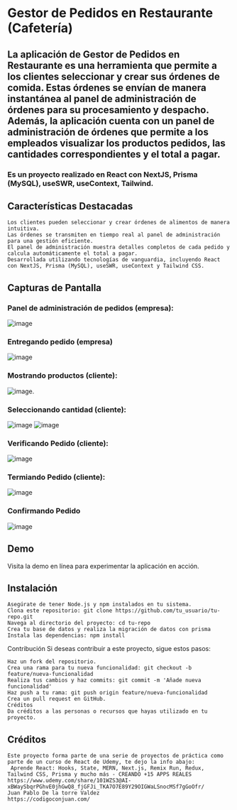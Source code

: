 # Gestor de Pedidos en Restaurante (Cafetería)
## La aplicación de Gestor de Pedidos en Restaurante es una herramienta que permite a los clientes seleccionar y crear sus órdenes de comida. Estas órdenes se envían de manera instantánea al panel de administración de órdenes para su procesamiento y despacho. Además, la aplicación cuenta con un panel de administración de órdenes que permite a los empleados visualizar los productos pedidos, las cantidades correspondientes y el total a pagar.
### Es un proyecto realizado en React con NextJS, Prisma (MySQL), useSWR, useContext, Tailwind. 

## Características Destacadas
    Los clientes pueden seleccionar y crear órdenes de alimentos de manera intuitiva.
    Las órdenes se transmiten en tiempo real al panel de administración para una gestión eficiente.
    El panel de administración muestra detalles completos de cada pedido y calcula automáticamente el total a pagar.
    Desarrollada utilizando tecnologías de vanguardia, incluyendo React con NextJS, Prisma (MySQL), useSWR, useContext y Tailwind CSS.
## Capturas de Pantalla
### Panel de administración de pedidos (empresa):
 ![image](https://github.com/omarasael1980/quioscoCafeteria/assets/51717542/83a0e242-f101-476a-9892-dc847ef6d6b8)
### Entregando pedido (empresa)
![image](https://github.com/omarasael1980/quioscoCafeteria/assets/51717542/b4dd7e1c-1dc3-46da-a505-3e28fa2548e0)
### Mostrando productos (cliente):
![image](https://github.com/omarasael1980/quioscoCafeteria/assets/51717542/71b9b7f6-c27f-4996-9c7f-c861b746ed84).
### Seleccionando cantidad (cliente):
![image](https://github.com/omarasael1980/quioscoCafeteria/assets/51717542/8cd384d0-d7fb-4764-8a2d-f5136900f77b)
![image](https://github.com/omarasael1980/quioscoCafeteria/assets/51717542/3f7219a7-b7e4-41f3-8dda-40c540ea9c7d)
### Verificando Pedido (cliente):
![image](https://github.com/omarasael1980/quioscoCafeteria/assets/51717542/fbd41c66-2aa8-43ca-bbc0-5f8ac17e0f0a)
### Termiando Pedido (cliente):
![image](https://github.com/omarasael1980/quioscoCafeteria/assets/51717542/41b6e561-465c-4cbf-aa08-b938cfc29278)
### Confirmando Pedido 
![image](https://github.com/omarasael1980/quioscoCafeteria/assets/51717542/a3ac9e69-cc24-4883-a8b0-b2f27ea688f5)





## Demo
Visita la demo en línea para experimentar la aplicación en acción.

## Instalación
 
    Asegúrate de tener Node.js y npm instalados en tu sistema.
    Clona este repositorio: git clone https://github.com/tu_usuario/tu-repo.git
    Navega al directorio del proyecto: cd tu-repo
    Crea tu base de datos y realiza la migración de datos con prisma
    Instala las dependencias: npm install

Contribución
Si deseas contribuir a este proyecto, sigue estos pasos:

    Haz un fork del repositorio.
    Crea una rama para tu nueva funcionalidad: git checkout -b feature/nueva-funcionalidad
    Realiza tus cambios y haz commits: git commit -m 'Añade nueva funcionalidad'
    Haz push a tu rama: git push origin feature/nueva-funcionalidad
    Crea un pull request en GitHub.
    Créditos
    Da créditos a las personas o recursos que hayas utilizado en tu proyecto.

 
## Créditos
    Este proyecto forma parte de una serie de proyectos de práctica como parte de un curso de React de Udemy, te dejo la info abajo:
     Aprende React: Hooks, State, MERN, Next.js, Remix Run, Redux, Tailwind CSS, Prisma y mucho más - CREANDO +15 APPS REALES
    https://www.udemy.com/share/101WZS3@AI-xBWaySbqrPGhvE0jhGwQ8_fjGFJi_TKA7O7E89Y29OIGWaLSnocMSf7gGoOfr/
    Juan Pablo De la torre Valdez
    https://codigoconjuan.com/
 